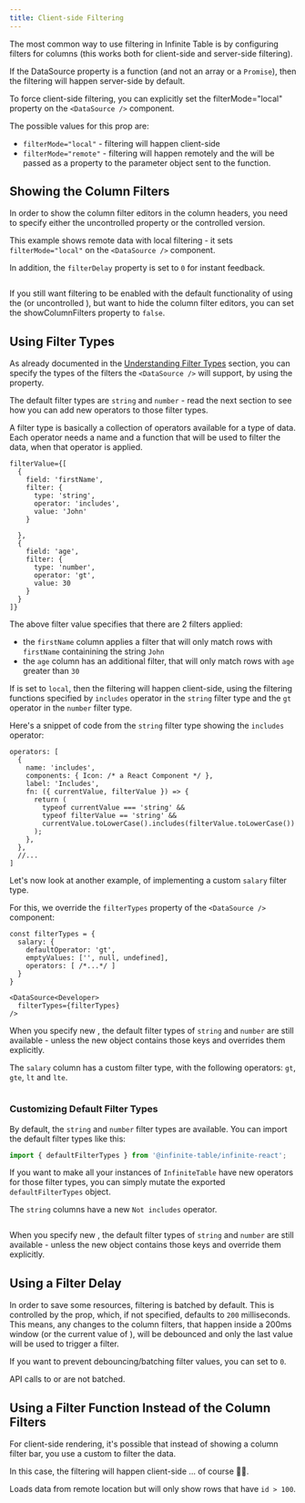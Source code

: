 ```yaml
---
title: Client-side Filtering
---
```


The most common way to use filtering in Infinite Table is by configuring filters for columns (this works both for client-side and server-side filtering).

 If the DataSource <DPropLink name="data" /> property is a function (and not an array or a `Promise`), then the filtering will happen server-side by default.

<Note>

To force client-side filtering, you can explicitly set the <DPropLink name="filterMode">filterMode="local"</DPropLink> property on the `<DataSource />` component.

The possible values for this prop are:

 - `filterMode="local"` - filtering will happen client-side
 - `filterMode="remote"` - filtering will happen remotely and the <DPropLink name="filterValue" /> will be passed as a property to the parameter object sent to the <DPropLink name="data"/> function.

</Note>

## Showing the Column Filters

In order to show the column filter editors in the column headers, you need to specify either the uncontrolled <DPropLink name="defaultFilterValue" /> property or the controlled <DPropLink name="filterValue" /> version.

<Sandpack title="Client-side filtering in action">

<Description>

This example shows remote data with local filtering - it sets `filterMode="local"` on the `<DataSource />` component.

In addition, the `filterDelay` property is set to `0` for instant feedback.

</Description>

```ts file=basic-local-filter-example.page.tsx
```

</Sandpack>

<Note>

If you still want filtering to be enabled with the default functionality of using the <DPropLink name="filterValue" /> (or uncontrolled <DPropLink name="defaultFilterValue" />), but want to hide the column filter editors, you can set the <DPropLink name="showColumnFilters">showColumnFilters</DPropLink> property to `false`.

</Note>

## Using Filter Types


As already documented in the [Understanding Filter Types](./#understanding-filter-types) section, you can specify the types of the filters the `<DataSource />` will support, by using the <DPropLink name="filterTypes" /> property.

The default filter types are `string` and `number` - read the next section to see how you can add new operators to those filter types.

A filter type is basically a collection of operators available for a type of data. Each operator needs a name and a function that will be used to filter the data, when that operator is applied.

```tsx {4,10} title=Using_filter_types_for_filterValue
filterValue={[
  {
    field: 'firstName',
    filter: {
      type: 'string',
      operator: 'includes',
      value: 'John'
    }
    
  },
  {
    field: 'age',
    filter: {
      type: 'number',
      operator: 'gt',
      value: 30
    }
  }
]}
```

The above filter value specifies that there are 2 filters applied:
 * the `firstName` column applies a filter that will only match rows with `firstName` containining the string `John`
 * the `age` column has an additional filter, that will only match rows with `age` greater than `30`

If <DPropLink name="filterMode" /> is set to `local`, then the filtering will happen client-side, using the filtering functions specified by `includes` operator in the `string` filter type and the `gt` operator in the `number` filter type.

Here's a snippet of code from the `string` filter type showing the `includes` operator:

```tsx
operators: [
  {
    name: 'includes',
    components: { Icon: /* a React Component */ },
    label: 'Includes',
    fn: ({ currentValue, filterValue }) => {
      return (
        typeof currentValue === 'string' &&
        typeof filterValue == 'string' &&
        currentValue.toLowerCase().includes(filterValue.toLowerCase())
      );
    },
  },
  //...
]
```

Let's now look at another example, of implementing a custom `salary` filter type.

For this, we override the `filterTypes` property of the `<DataSource />` component:

```tsx
const filterTypes = {
  salary: {
    defaultOperator: 'gt',
    emptyValues: ['', null, undefined],
    operators: [ /*...*/ ]
  }
}

<DataSource<Developer>
  filterTypes={filterTypes}
/>
```

<Note>

When you specify new <DPropLink name="filterTypes"/>, the default filter types of `string` and `number` are still available - unless the new object contains those keys and overrides them explicitly.

</Note>


<Sandpack title="Client-side filtering in action with custom filter type">

<Description>

The `salary` column has a custom filter type, with the following operators: `gt`, `gte`, `lt` and `lte`.

</Description>

```ts file=filter-custom-filter-type-example.page.tsx
```

</Sandpack>

### Customizing Default Filter Types


By default, the `string` and `number` filter types are available. You can import the default filter types like this:

```ts
import { defaultFilterTypes } from '@infinite-table/infinite-react';
```

If you want to make all your instances of `InfiniteTable` have new operators for those filter types, you can simply mutate the exported `defaultFilterTypes` object.


<Sandpack title="Enhanced string filter type - new 'Not includes' operator">

<Description>

The `string` columns have a new `Not includes` operator.

</Description>

```ts file=customised-default-filter-types-example.page.tsx
```

</Sandpack>


<Note>

When you specify new <DPropLink name="filterTypes"/>, the default filter types of `string` and `number` are still available - unless the new object contains those keys and override them explicitly.

</Note>



## Using a Filter Delay

In order to save some resources, filtering is batched by default. This is controlled by the <DPropLink name="filterDelay"/> prop, which, if not specified, defaults to `200` milliseconds. This means, any changes to the column filters, that happen inside a 200ms window (or the current value of <DPropLink name="filterDelay"/>), will be debounced and only the last value will be used to trigger a filter.

<Note>

If you want to prevent debouncing/batching filter values, you can set <DPropLink name="filterDelay"/> to `0`.

</Note>

<Note>

API calls to <ApiLink name="setColumnFilter"/> or <ApiLink name="clearColumnFilter"/> are not batched.

</Note>


## Using a Filter Function Instead of the Column Filters

For client-side rendering, it's possible that instead of showing a column filter bar, you use a custom <DPropLink name="filterFunction" /> to filter the data.

In this case, the filtering will happen client-side ... of course 🤦‍♂️.


<Sandpack title="Custom filterFunction example">

<Description>

Loads data from remote location but will only show rows that have `id > 100`.

</Description>

```ts file=filter-function-example.page.tsx
```

</Sandpack>
